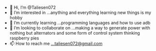 - 👋 Hi, I’m @Taliesen072
- 👀 I’m interested in ...anything and everything learning new things is my hobby
- 🌱 I’m currently learning ...programming languages and how to use adb
- 💞️ I’m looking to collaborate on ...making a way to generate power with nothing but alternators and some form of control system thinking raspberry pies
- 📫 How to reach me ...taliesen072@gmail.com

<!---
Taliesen072/Taliesen072 is a ✨ special ✨ repository because its `README.md` (this file) appears on your GitHub profile.
You can click the Preview link to take a look at your changes.
--->
